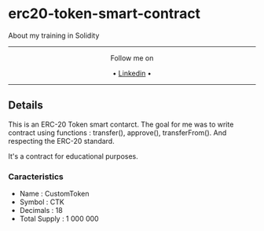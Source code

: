 # erc20-token-smart-contract
About my training in Solidity

----

<div align="center">
  <p>Follow me on</p>
  •
  <a href="https://www.linkedin.com/in/florian-allione-40879817a/">Linkedin</a>
  •
</div>

----

## Details

This is an ERC-20 Token smart contarct. The goal for me was to write contract using functions : transfer(), approve(), transferFrom(). And respecting the ERC-20 standard.

It's a contract for educational purposes.

### Caracteristics

- Name : CustomToken
- Symbol : CTK
- Decimals : 18
- Total Supply : 1 000 000
